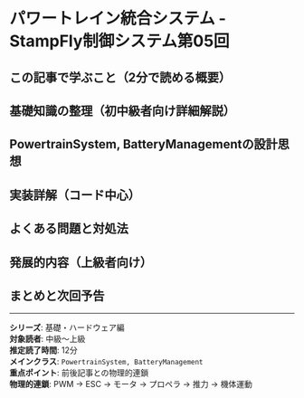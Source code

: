 # パワートレイン統合システム - StampFly制御システム第05回

## この記事で学ぶこと（2分で読める概要）

## 基礎知識の整理（初中級者向け詳細解説）

## PowertrainSystem, BatteryManagementの設計思想

## 実装詳解（コード中心）

## よくある問題と対処法

## 発展的内容（上級者向け）

## まとめと次回予告

---

**シリーズ**: 基礎・ハードウェア編  
**対象読者**: 中級〜上級  
**推定読了時間**: 12分  
**メインクラス**: `PowertrainSystem, BatteryManagement`  
**重点ポイント**: 前後記事との物理的連鎖  
**物理的連鎖**: PWM → ESC → モータ → プロペラ → 推力 → 機体運動
